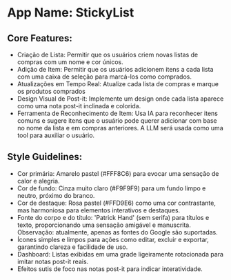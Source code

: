 # **App Name**: StickyList

## Core Features:

- Criação de Lista: Permitir que os usuários criem novas listas de compras com um nome e cor únicos.
- Adição de Item: Permitir que os usuários adicionem itens a cada lista com uma caixa de seleção para marcá-los como comprados.
- Atualizações em Tempo Real: Atualize cada lista de compras e marque os produtos comprados
- Design Visual de Post-it: Implemente um design onde cada lista aparece como uma nota post-it inclinada e colorida.
- Ferramenta de Reconhecimento de Item: Usa IA para reconhecer itens comuns e sugere itens que o usuário pode querer adicionar com base no nome da lista e em compras anteriores. A LLM será usada como uma tool para auxiliar o usuário.

## Style Guidelines:

- Cor primária: Amarelo pastel (#FFF8C6) para evocar uma sensação de calor e alegria.
- Cor de fundo: Cinza muito claro (#F9F9F9) para um fundo limpo e neutro, próximo do branco.
- Cor de destaque: Rosa pastel (#FFD9E6) como uma cor contrastante, mas harmoniosa para elementos interativos e destaques.
- Fonte do corpo e do título: 'Patrick Hand' (sem serifa) para títulos e texto, proporcionando uma sensação amigável e manuscrita. Observação: atualmente, apenas as fontes do Google são suportadas.
- Ícones simples e limpos para ações como editar, excluir e exportar, garantindo clareza e facilidade de uso.
- Dashboard: Listas exibidas em uma grade ligeiramente rotacionada para imitar notas post-it reais.
- Efeitos sutis de foco nas notas post-it para indicar interatividade.